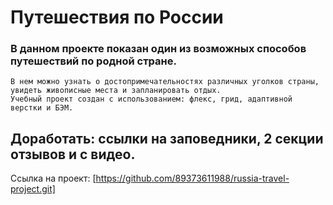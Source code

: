
# **Путешествия по России**


### В данном проекте показан один из возможных способов путешествий по родной стране.
    В нем можно узнать о достопримечательностях различных уголков страны, увидеть живописные места и запланировать отдых.
    Учебный проект создан с использованием: флекс, грид, адаптивной верстки и БЭМ. 


## Доработать: ссылки на заповедники, 2 секции отзывов и с видео.

Ссылка на проект: [https://github.com/89373611988/russia-travel-project.git]